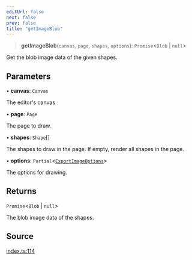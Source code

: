 ```yaml
---
editUrl: false
next: false
prev: false
title: "getImageBlob"
---
```


> **getImageBlob**(`canvas`, `page`, `shapes`, `options`): `Promise`\<`Blob` \| `null`\>

Get the blob image data of the given shapes.

## Parameters

• **canvas**: `Canvas`

The editor's canvas

• **page**: `Page`

The page to draw.

• **shapes**: `Shape`[]

The shapes to draw in the page. If empty, render all shapes in the page.

• **options**: `Partial`\<[`ExportImageOptions`](/api-export/type-aliases/exportimageoptions/)\>

The options for drawing.

## Returns

`Promise`\<`Blob` \| `null`\>

The blob image data of the shapes.

## Source

[index.ts:114](https://github.com/dgmjs/dgmjs/blob/main/packages/export/src/index.ts#L114)
